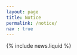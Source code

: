 ```yaml
---
layout: page
title: Notice
permalink: /notice/
nav : true
---
```


{% include news.liquid %}
